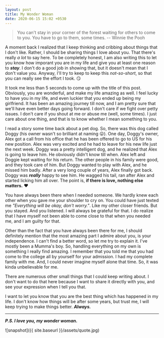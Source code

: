 ```yaml
---
layout: post
title: My Wonder Woman
date: 2020-06-15 15:02 +0530
---
```


> You can't stay in your corner of the forest waiting for others to come to you. You have to go to them, some times. 
> -- Winnie the Pooh

A moment back I realized that I keep thinking and cribbing about things that I don't like. Rather, I should be sharing things I love about you. That there's really _a lot_ to say here. To be completely honest, I am also writing this to let you know how imporant you are in my life and give you at least one reason to ***stay***. I don't do a good job in showing that, but it doesn't mean that I don't value you. Anyway, I'll try to keep to keep this _not-so-short_, so that you can really see the effort I took. :smirk:

It took me less than 5 seconds to come up with the title of this post. Obviously, you are wonderful, and make my life amazing as well. I feel lucky to have you in my life, and even luckier that you ended up being my girlfriend. It has been an amazing journey till now, and I am pretty sure that we'll have even better days going forward. I don't care if we fight over petty issues. I don't care if you shout at me or abuse me (well, some times). I just care about one thing, and that is to know whether I mean something to you.  

I read a story some time back about a pet dog. So, there was this dog called Doggy (his owner wasn't so brilliant at naming :stuck_out_tongue:). One day, Doggy's owner, Alex got a call from his office that he has been offered to go to US for his new position. Alex was very excited and he had to leave for his new life just the next week. Doggy was a pretty intelligent dog, and he realized that Alex is going to leave him. He obviously didn't know till when. Alex left and Doggie kept waiting for his return. The other people in his family were good, and they took care of him. But Doggy wanted to play with Alex, and he missed him badly. After a very long couple of years, Alex finally got back. Doggy was ***really*** happy to see him. He wagged his tail, ran after Alex and started licking him all over. The point is, __if there is love, nothing else matters.__ :heart:

You have always been there when I needed someone. We hardly knew each other when you gave me your shoulder to cry on. You could have just texted me *"Everything will be okay, don't worry."*. Like my other closer friends. But you stayed. And you listened. I will always be grateful for that. I do realize that I have myself not been able to come close to that when you needed me, and I am guilty for that.  

Other than the fact that you have always been there for me, I should definitely mention that the most amazing part I admire about you, is your independence. I can't find a better word, so let me try to explain it. I've mostly been a Mumma's boy. So, handling everything on my own is something I really find amazing. I remember that you told me that you had come to the college all by yourself for your admission. I had my complete family with me. And, I could never imagine myself alone that time. So, it was kinda unbelievable for me.

There are numerous other small things that I could keep writing about. I don't want to do that here because I want to share it directly with you, and see your expression when I tell you that.

I want to let you know that you are the best thing which has happened in my life. I don't know how things will be after some years, but trust me, I will keep trying to make things better. ***Always.***

---

___P.S. I love you, my wonder woman.___

![snapshot]({{ site.baseurl }}/assets/quote.jpg)

